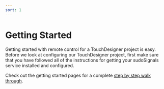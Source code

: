 ```yaml
---
sort: 1
---
```


# Getting Started

Getting started with remote control for a TouchDesigner project is easy. Before we look at configuring our TouchDesigner project, first make sure that you have followed all of the instructions for getting your sudoSignals service installed and configured.

Check out the getting started pages for a complete [step by step walk through](https://docs.sudosignals.com/002_plugins/touchDesigner/002_tdRemoteControl.html).
